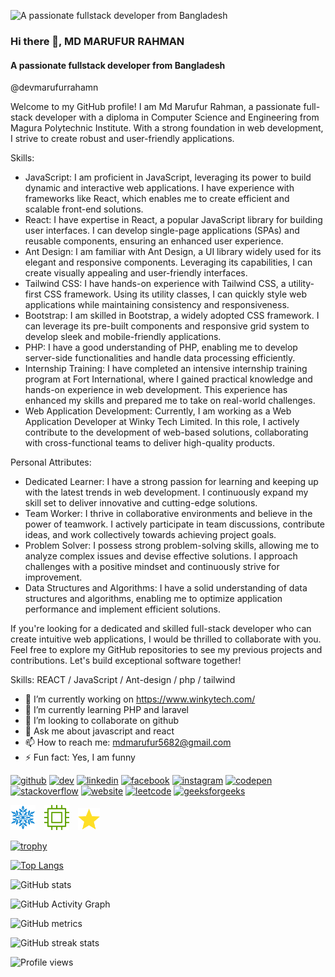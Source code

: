 ![A passionate fullstack developer from Bangladesh](https://scontent.fdac5-1.fna.fbcdn.net/v/t39.30808-6/352386484_964691104553879_5664687566135167677_n.jpg?stp=dst-jpg_p720x720&_nc_cat=110&cb=99be929b-3346023f&ccb=1-7&_nc_sid=e3f864&_nc_eui2=AeFmqTLDnDuIiDi0ZlfdUdnv1_QNzYmO2aHX9A3NiY7Zoe-ghAI8kkIyre7EvieOhQTJzelsv7Q3Erl-G52CbQa9&_nc_ohc=k-YFTr2hhNcAX-gUSLF&_nc_ht=scontent.fdac5-1.fna&oh=00_AfCVP4vUSK5-0RMuvxNXwaGX5dDbHYWUq-x2i1CiEACTVQ&oe=64AA9356)

### Hi there 👋, MD MARUFUR RAHMAN
#### A passionate fullstack developer from Bangladesh

@devmarufurrahamn

Welcome to my GitHub profile! I am Md Marufur Rahman, a passionate full-stack developer with a diploma in Computer Science and Engineering from Magura Polytechnic Institute. With a strong foundation in web development, I strive to create robust and user-friendly applications. 

Skills:
- JavaScript: I am proficient in JavaScript, leveraging its power to build dynamic and interactive web applications. I have experience with frameworks like React, which enables me to create efficient and scalable front-end solutions.
- React: I have expertise in React, a popular JavaScript library for building user interfaces. I can develop single-page applications (SPAs) and reusable components, ensuring an enhanced user experience.
- Ant Design: I am familiar with Ant Design, a UI library widely used for its elegant and responsive components. Leveraging its capabilities, I can create visually appealing and user-friendly interfaces.
- Tailwind CSS: I have hands-on experience with Tailwind CSS, a utility-first CSS framework. Using its utility classes, I can quickly style web applications while maintaining consistency and responsiveness.
- Bootstrap: I am skilled in Bootstrap, a widely adopted CSS framework. I can leverage its pre-built components and responsive grid system to develop sleek and mobile-friendly applications.
- PHP: I have a good understanding of PHP, enabling me to develop server-side functionalities and handle data processing efficiently.
- Internship Training: I have completed an intensive internship training program at Fort International, where I gained practical knowledge and hands-on experience in web development. This experience has enhanced my skills and prepared me to take on real-world challenges.
- Web Application Development: Currently, I am working as a Web Application Developer at Winky Tech Limited. In this role, I actively contribute to the development of web-based solutions, collaborating with cross-functional teams to deliver high-quality products.

Personal Attributes:
- Dedicated Learner: I have a strong passion for learning and keeping up with the latest trends in web development. I continuously expand my skill set to deliver innovative and cutting-edge solutions.
- Team Worker: I thrive in collaborative environments and believe in the power of teamwork. I actively participate in team discussions, contribute ideas, and work collectively towards achieving project goals.
- Problem Solver: I possess strong problem-solving skills, allowing me to analyze complex issues and devise effective solutions. I approach challenges with a positive mindset and continuously strive for improvement.
- Data Structures and Algorithms: I have a solid understanding of data structures and algorithms, enabling me to optimize application performance and implement efficient solutions.

If you're looking for a dedicated and skilled full-stack developer who can create intuitive web applications, I would be thrilled to collaborate with you. Feel free to explore my GitHub repositories to see my previous projects and contributions. Let's build exceptional software together!

Skills: REACT / JavaScript / Ant-design / php / tailwind

- 🔭 I’m currently working on https://www.winkytech.com/ 
- 🌱 I’m currently learning PHP and laravel 
- 👯 I’m looking to collaborate on github 
- 💬 Ask me about javascript and react 
- 📫 How to reach me: mdmarufur5682@gmail.com 
- ⚡ Fun fact: Yes, I am funny 


[<img src='https://cdn.jsdelivr.net/npm/simple-icons@3.0.1/icons/github.svg' alt='github' height='40'>](https://github.com/devmarufurrahman)  [<img src='https://cdn.jsdelivr.net/npm/simple-icons@3.0.1/icons/dev-dot-to.svg' alt='dev' height='40'>](https://dev.to/devmarufurrahman)  [<img src='https://cdn.jsdelivr.net/npm/simple-icons@3.0.1/icons/linkedin.svg' alt='linkedin' height='40'>](https://www.linkedin.com/in/dev-marufur-rahman/)  [<img src='https://cdn.jsdelivr.net/npm/simple-icons@3.0.1/icons/facebook.svg' alt='facebook' height='40'>](https://www.facebook.com/devmarufurrahman)  [<img src='https://cdn.jsdelivr.net/npm/simple-icons@3.0.1/icons/instagram.svg' alt='instagram' height='40'>](https://www.instagram.com/devmarufurrahman/)  [<img src='https://cdn.jsdelivr.net/npm/simple-icons@3.0.1/icons/codepen.svg' alt='codepen' height='40'>](https://codepen.io/maruf5682)  [<img src='https://cdn.jsdelivr.net/npm/simple-icons@3.0.1/icons/stackoverflow.svg' alt='stackoverflow' height='40'>](https://stackoverflow.com/users/md-marufur-rahman)  [<img src='https://cdn.jsdelivr.net/npm/simple-icons@3.0.1/icons/icloud.svg' alt='website' height='40'>](https://devmarufurrahman.github.io/Marufur-Rahman/)  [<img src='https://cdn.jsdelivr.net/npm/simple-icons@3.0.1/icons/leetcode.svg' alt='leetcode' height='40'>](https://leetcode.com/devmarufurrahman)  [<img src='https://cdn.jsdelivr.net/npm/simple-icons@3.0.1/icons/geeksforgeeks.svg' alt='geeksforgeeks' height='40'>](https://auth.geeksforgeeks.org/user/maruf5682)  

<a href='https://archiveprogram.github.com/'><img src='https://raw.githubusercontent.com/acervenky/animated-github-badges/master/assets/acbadge.gif' width='40' height='40'></a> <a href='https://docs.github.com/en/developers'><img src='https://raw.githubusercontent.com/acervenky/animated-github-badges/master/assets/devbadge.gif' width='40' height='40'></a> <a href='https://stars.github.com/'><img src='https://raw.githubusercontent.com/acervenky/animated-github-badges/master/assets/starbadge.gif' width='35' height='35'></a> 

[![trophy](https://github-profile-trophy.vercel.app/?username=devmarufurrahman)](https://github.com/ryo-ma/github-profile-trophy)

[![Top Langs](https://github-readme-stats.vercel.app/api/top-langs/?username=devmarufurrahman)](https://github.com/anuraghazra/github-readme-stats)

![GitHub stats](https://github-readme-stats.vercel.app/api?username=devmarufurrahman&show_icons=true)  

![GitHub Activity Graph](https://activity-graph.herokuapp.com/graph?username=devmarufurrahman)  

![GitHub metrics](https://metrics.lecoq.io/devmarufurrahman)  

![GitHub streak stats](https://streak-stats.demolab.com/?user=devmarufurrahman)  

![Profile views](https://gpvc.arturio.dev/devmarufurrahman)  
